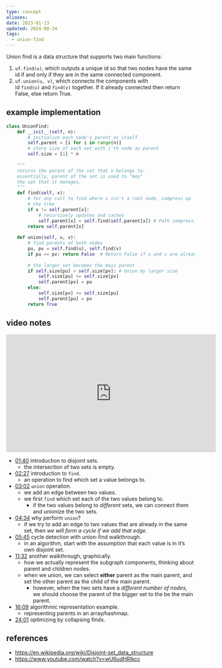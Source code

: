 ```yaml
---
type: concept
aliases: 
date: 2023-01-13
updated: 2024-08-24
tags:
  - union-find
---
```


Union find is a data structure that supports two main functions:
1. `uf.find(u)`, which outputs a unique id so that two nodes have the same id if and only if they are in the same connected component.
2. `uf.union(u, v)`, which connects the components with id `find(u)` and `find(v)` together. If it already connected then return False, else return True.

## example implementation

```python
class UnionFind:
	def __init__(self, n):
		# initialize each node's parent as itself
		self.parent = [i for i in range(n)]
		# store size of each set with i'th node as parent
		self.size = [1] * n
	
	"""
	returns the parent of the set that x belongs to.
	essentially, parent of the set is used to "key"
	the set that it manages.
	"""
	def find(self, x):
		# for any call to find where x isn't a root node, compress up
		# the tree
		if x != self.parent[x]:
			# recursively updates and caches
			self.parent[x] = self.find(self.parent[x]) # Path compression
		return self.parent[x]
	
	def union(self, u, v):
		# find parents of both nodes
		pu, pv = self.find(u), self.find(v)
		if pu == pv: return False  # Return False if u and v are already union
		
		# the larger set becomes the main parent
		if self.size[pu] > self.size[pv]: # Union by larger size
			self.size[pu] += self.size[pv]
			self.parent[pv] = pu
		else:
			self.size[pv] += self.size[pu]
			self.parent[pu] = pv
		return True
```

## video notes

<iframe width="560" height="315" src="https://www.youtube.com/embed/wU6udHRIkcc" title="YouTube video player" frameborder="0" allow="accelerometer; autoplay; clipboard-write; encrypted-media; gyroscope; picture-in-picture; web-share" allowfullscreen></iframe>

- [01:40](https://www.youtube.com/watch?v=wU6udHRIkcc&t=97s#t=100.70006405912781) introduction to disjoint sets.
	- the intersection of two sets is empty.
- [02:27](https://www.youtube.com/watch?v=wU6udHRIkcc&t=97s#t=147.03424511634827) introduction to `find`.
	- an operation to find which set a value belongs to.
- [03:02](https://www.youtube.com/watch?v=wU6udHRIkcc&t=97s#t=182.87704098283388) `union` operation.
	- we add an edge between two values.
	- we first `find` which set each of the two values belong to.
		- if the two values belong to *different* sets, we can connect them and unionize the two sets.
- [04:34](https://www.youtube.com/watch?v=wU6udHRIkcc&t=97s#t=274.14057215449526) why perform `union`?
	- if we try to add an edge to two values that are already in the same set, then *we will form a cycle if we add that edge.*
- [05:45](https://www.youtube.com/watch?v=wU6udHRIkcc&t=97s#t=345.796532082016) cycle detection with union-find walkthrough.
	- in an algorithm, start with the assumption that each value is in it’s own disjoint set.
- [11:32](https://www.youtube.com/watch?v=wU6udHRIkcc&t=97s#t=692.1407119008179) another walkthrough, graphically.
	- how we actually represent the subgraph components, thinking about parent and children nodes.
	- when we union, we can select **either** parent as the main parent, and set the other parent as the child of the main parent.
		- however, when the two sets have a *different number of nodes*, we should choose the parent of the bigger set to the be the main parent.
- [16:09](https://www.youtube.com/watch?v=wU6udHRIkcc&t=97s#t=969.6093900476837) algorithmic representation example.
	- representing parents in an array/hashmap.
- [24:01](https://www.youtube.com/watch?v=wU6udHRIkcc&t=97s#t=1441.8985860267028) optimizing by collapsing finds.

## references

- https://en.wikipedia.org/wiki/Disjoint-set_data_structure
- https://www.youtube.com/watch?v=wU6udHRIkcc
